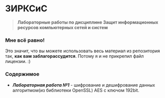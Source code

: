 ЗИРКСиС
==================
>**Лабораторные работы по дисциплине  Защит информационных ресурсов компьютерных сетей и систем**

### Мне всё равно!
Это значит, что вы можете использовать весь материал из репозитория так, **как вам заблагорассудится**. Потому я и не прикрепил файл лицензии. :)


### Содержимое
* **_Лабораторная работа №1_** - шифрование и дешифрование данных алгоритмом(из библиотеки OpenSSL) AES с ключом 192bit.
